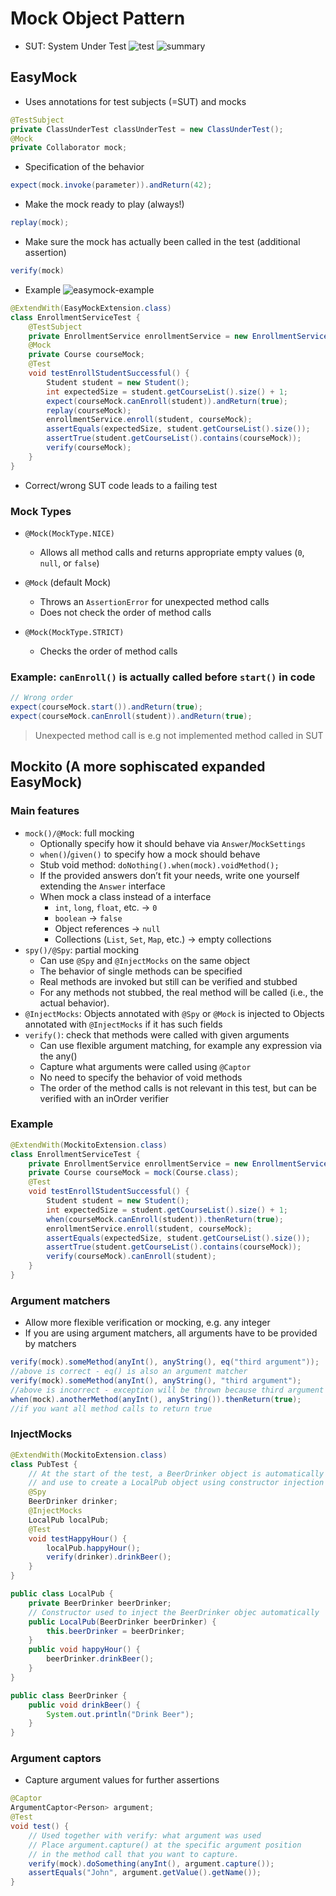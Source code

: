 # Mock Object Pattern

- SUT: System Under Test
  ![test](assets/object-test.png)
  ![summary](assets/object-test-summary.png)

## EasyMock

- Uses annotations for test subjects (=SUT) and mocks

```java
@TestSubject
private ClassUnderTest classUnderTest = new ClassUnderTest();
@Mock
private Collaborator mock;
```

- Specification of the behavior

```java
expect(mock.invoke(parameter)).andReturn(42);
```

- Make the mock ready to play (always!)

```java
replay(mock);
```

- Make sure the mock has actually been called in the test (additional assertion)

```java
verify(mock)
```

- Example
  ![easymock-example](assets/easymock-example.png)

```java
@ExtendWith(EasyMockExtension.class)
class EnrollmentServiceTest {
    @TestSubject
    private EnrollmentService enrollmentService = new EnrollmentService();
    @Mock
    private Course courseMock;
    @Test
    void testEnrollStudentSuccessful() {
        Student student = new Student();
        int expectedSize = student.getCourseList().size() + 1;
        expect(courseMock.canEnroll(student)).andReturn(true);
        replay(courseMock);
        enrollmentService.enroll(student, courseMock);
        assertEquals(expectedSize, student.getCourseList().size());
        assertTrue(student.getCourseList().contains(courseMock));
        verify(courseMock);
    }
}
```

- Correct/wrong SUT code leads to a failing test

### Mock Types

- `@Mock(MockType.NICE)`
  - Allows all method calls and returns appropriate empty values (`0`, `null`, or `false`)
- `@Mock` (default Mock)
  - Throws an `AssertionError` for unexpected method calls
  - Does not check the order of method calls
- `@Mock(MockType.STRICT)`

  - Checks the order of method calls

### Example: `canEnroll()` is actually called before `start()` in code

```java
// Wrong order
expect(courseMock.start()).andReturn(true);
expect(courseMock.canEnroll(student)).andReturn(true);
```

> Unexpected method call is e.g not implemented method called in SUT

## Mockito (A more sophiscated expanded EasyMock)

### Main features

- `mock()/@Mock`: full mocking
  - Optionally specify how it should behave via `Answer`/`MockSettings`
  - `when()`/`given()` to specify how a mock should behave
  - Stub void method: `doNothing().when(mock).voidMethod();`
  - If the provided answers don’t fit your needs, write one yourself extending the `Answer` interface
  - When mock a class instead of a interface
    - `int`, `long`, `float`, etc. → `0`
    - `boolean` → `false`
    - Object references → `null`
    - Collections (`List`, `Set`, `Map`, etc.) → empty collections
- `spy()/@Spy`: partial mocking
  - Can use `@Spy` and `@InjectMocks` on the same object
  - The behavior of single methods can be specified
  - Real methods are invoked but still can be verified and stubbed
  - For any methods not stubbed, the real method will be called (i.e., the actual behavior).
- `@InjectMocks`: Objects annotated with `@Spy` or `@Mock` is injected to Objects annotated with `@InjectMocks` if it has such fields
- `verify()`: check that methods were called with given arguments
  - Can use flexible argument matching, for example any expression via the any()
  - Capture what arguments were called using `@Captor`
  - No need to specify the behavior of void methods
  - The order of the method calls is not relevant in this test, but can be verified with an inOrder verifier

### Example

```java
@ExtendWith(MockitoExtension.class)
class EnrollmentServiceTest {
    private EnrollmentService enrollmentService = new EnrollmentService();
    private Course courseMock = mock(Course.class);
    @Test
    void testEnrollStudentSuccessful() {
        Student student = new Student();
        int expectedSize = student.getCourseList().size() + 1;
        when(courseMock.canEnroll(student)).thenReturn(true);
        enrollmentService.enroll(student, courseMock);
        assertEquals(expectedSize, student.getCourseList().size());
        assertTrue(student.getCourseList().contains(courseMock));
        verify(courseMock).canEnroll(student);
    }
}
```

### Argument matchers

- Allow more flexible verification or mocking, e.g. any integer
- If you are using argument matchers, all arguments have to be provided by matchers

```java
verify(mock).someMethod(anyInt(), anyString(), eq("third argument"));
//above is correct - eq() is also an argument matcher
verify(mock).someMethod(anyInt(), anyString(), "third argument");
//above is incorrect - exception will be thrown because third argument is given without an argument matcher
when(mock).anotherMethod(anyInt(), anyString()).thenReturn(true);
//if you want all method calls to return true
```

### InjectMocks

```java
@ExtendWith(MockitoExtension.class)
class PubTest {
    // At the start of the test, a BeerDrinker object is automatically created
    // and use to create a LocalPub object using constructor injection
    @Spy
    BeerDrinker drinker;
    @InjectMocks
    LocalPub localPub;
    @Test
    void testHappyHour() {
        localPub.happyHour();
        verify(drinker).drinkBeer();
    }
}

public class LocalPub {
    private BeerDrinker beerDrinker;
    // Constructor used to inject the BeerDrinker objec automatically
    public LocalPub(BeerDrinker beerDrinker) {
        this.beerDrinker = beerDrinker;
    }
    public void happyHour() {
        beerDrinker.drinkBeer();
    }
}

public class BeerDrinker {
    public void drinkBeer() {
        System.out.println("Drink Beer");
    }
}
```

### Argument captors

- Capture argument values for further assertions

```java
@Captor
ArgumentCaptor<Person> argument;
@Test
void test() {
    // Used together with verify: what argument was used
    // Place argument.capture() at the specific argument position
    // in the method call that you want to capture.
    verify(mock).doSomething(anyInt(), argument.capture());
    assertEquals("John", argument.getValue().getName());
}
```
